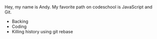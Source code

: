 Hey, my name is Andy.
My favorite path on codeschool is JavaScript and Git.
* Backing
* Coding
* Killing history using git rebase
